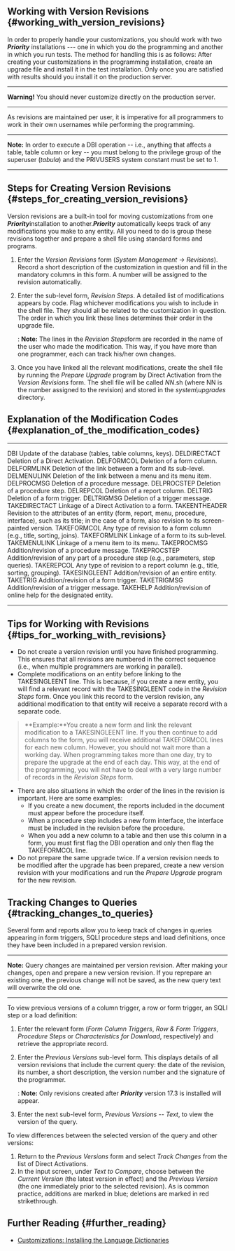 ## Working with Version Revisions {#working_with_version_revisions}

In order to properly handle your customizations, you should work with
two ***Priority*** installations --- one in which you do the programming
and another in which you run tests. The method for handling this is as
follows: After creating your customizations in the programming
installation, create an upgrade file and install it in the test
installation. Only once you are satisfied with results should you
install it on the production server.

------------------------------------------------------------------------

**Warning!** You should never customize directly on the production
server.

------------------------------------------------------------------------

As revisions are maintained per user, it is imperative for all
programmers to work in their own usernames while performing the
programming.

------------------------------------------------------------------------

**Note:** In order to execute a DBI operation -- i.e., anything that
affects a table, table column or key -- you must belong to the privilege
group of the superuser (*tabula*) and the PRIVUSERS system constant must
be set to 1.

------------------------------------------------------------------------

## Steps for Creating Version Revisions {#steps_for_creating_version_revisions}

Version revisions are a built-in tool for moving customizations from one
***Priority***installation to another.***Priority*** automatically keeps
track of any modifications you make to any entity. All you need to do is
group these revisions together and prepare a shell file using standard
forms and programs.

1.  Enter the *Version Revisions* form (*System Management →
    Revisions*). Record a short description of the customization in
    question and fill in the mandatory columns in this form. A number
    will be assigned to the revision automatically.
2.  Enter the sub-level form, *Revision Steps*. A detailed list of
    modifications appears by code. Flag whichever modifications you wish
    to include in the shell file. They should all be related to the
    customization in question. The order in which you link these lines
    determines their order in the upgrade file.

    :   **Note:** The lines in the *Revision Steps*form are recorded in
        the name of the user who made the modification. This way, if you
        have more than one programmer, each can track his/her own
        changes.
3.  Once you have linked all the relevant modifications, create the
    shell file by running the *Prepare Upgrade* program by Direct
    Activation from the *Version Revisions* form. The shell file will be
    called *NN*.sh (where NN is the number assigned to the revision) and
    stored in the *system\\upgrades* directory.

## Explanation of the Modification Codes {#explanation_of_the_modification_codes}

  --------------- ----------------------------------------------------------------------------------------------------------------------------------------------------------------------------
  DBI             Update of the database (tables, table columns, keys).
  DELDIRECTACT    Deletion of a Direct Activation.
  DELFORMCOL      Deletion of a form column.
  DELFORMLINK     Deletion of the link between a form and its sub-level.
  DELMENULINK     Deletion of the link between a menu and its menu item.
  DELPROCMSG      Deletion of a procedure message.
  DELPROCSTEP     Deletion of a procedure step.
  DELREPCOL       Deletion of a report column.
  DELTRIG         Deletion of a form trigger.
  DELTRIGMSG      Deletion of a trigger message.
  TAKEDIRECTACT   Linkage of a Direct Activation to a form.
  TAKEENTHEADER   Revision to the attributes of an entity (form, report, menu, procedure, interface), such as its title; in the case of a form, also revision to its screen-painted version.
  TAKEFORMCOL     Any type of revision to a form column (e.g., title, sorting, joins).
  TAKEFORMLINK    Linkage of a form to its sub-level.
  TAKEMENULINK    Linkage of a menu item to its menu.
  TAKEPROCMSG     Addition/revision of a procedure message.
  TAKEPROCSTEP    Addition/revision of any part of a procedure step (e.g., parameters, step queries).
  TAKEREPCOL      Any type of revision to a report column (e.g., title, sorting, grouping).
  TAKESINGLEENT   Addition/revision of an entire entity.
  TAKETRIG        Addition/revision of a form trigger.
  TAKETRIGMSG     Addition/revision of a trigger message.
  TAKEHELP        Addition/revision of online help for the designated entity.
  --------------- ----------------------------------------------------------------------------------------------------------------------------------------------------------------------------

## Tips for Working with Revisions {#tips_for_working_with_revisions}

-   Do not create a version revision until you have finished
    programming. This ensures that all revisions are numbered in the
    correct sequence (i.e., when multiple programmers are working in
    parallel).
-   Complete modifications on an entity before linking to the
    TAKESINGLEENT line. This is because, if you create a new entity, you
    will find a relevant record with the TAKESINGLEENT code in the
    *Revision Steps* form. Once you link this record to the version
    revision, any additional modification to that entity will receive a
    separate record with a separate code.

> **Example:**You create a new form and link the relevant modification
> to a TAKESINGLEENT line. If you then continue to add columns to the
> form, you will receive additional TAKEFORMCOL lines for each new
> column. However, you should not wait more than a working day. When
> programming takes more than one day, try to prepare the upgrade at the
> end of each day. This way, at the end of the programming, you will not
> have to deal with a very large number of records in the *Revision
> Steps* form.

-   There are also situations in which the order of the lines in the
    revision is important. Here are some examples:
    -   If you create a new document, the reports included in the
        document must appear before the procedure itself.
    -   When a procedure step includes a new form interface, the
        interface must be included in the revision before the procedure.
    -   When you add a new column to a table and then use this column in
        a form, you must first flag the DBI operation and only then flag
        the TAKEFORMCOL line.
-   Do not prepare the same upgrade twice. If a version revision needs
    to be modified after the upgrade has been prepared, create a new
    version revision with your modifications and run the *Prepare
    Upgrade* program for the new revision.

## Tracking Changes to Queries {#tracking_changes_to_queries}

Several form and reports allow you to keep track of changes in queries
appearing in form triggers, SQLI procedure steps and load definitions,
once they have been included in a prepared version revision.

------------------------------------------------------------------------

**Note:** Query changes are maintained per version revision. After
making your changes, open and prepare a new version revision. If you
reprepare an existing one, the previous change will not be saved, as the
new query text will overwrite the old one.

------------------------------------------------------------------------

To view previous versions of a column trigger, a row or form trigger, an
SQLI step or a load definition:

1.  Enter the relevant form (*Form Column Triggers*, *Row & Form
    Triggers*, *Procedure Steps* or *Characteristics for Download*,
    respectively) and retrieve the appropriate record.
2.  Enter the *Previous Versions* sub-level form. This displays details
    of all version revisions that include the current query: the date of
    the revision, its number, a short description, the version number
    and the signature of the programmer.

    :   **Note:** Only revisions created after ***Priority*** version
        17.3 is installed will appear.
3.  Enter the next sub-level form, *Previous Versions -- Text*, to view
    the version of the query.

To view differences between the selected version of the query and other
versions:

1.  Return to the *Previous Versions* form and select *Track Changes*
    from the list of Direct Activations.
2.  In the input screen, under *Text to Compare*, choose between the
    *Current Version* (the latest version in effect) and the *Previous
    Version* (the one immediately prior to the selected revision). As is
    common practice, additions are marked in blue; deletions are marked
    in red strikethrough.

## Further Reading {#further_reading}

-   [Customizations: Installing the Language
    Dictionaries](Customizations:_Installing_the_Language_Dictionaries "wikilink")
